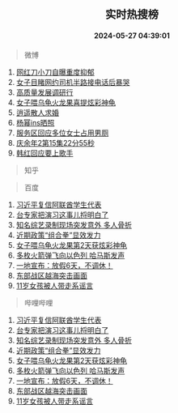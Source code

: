 <div align="center"><h2>实时热搜榜</h2><h4>2024-05-27 04:39:01</h4></div>

> 微博  

1. [网红刀小刀自曝重度抑郁](https://s.weibo.com/weibo?q=%23%E7%BD%91%E7%BA%A2%E5%88%80%E5%B0%8F%E5%88%80%E8%87%AA%E6%9B%9D%E9%87%8D%E5%BA%A6%E6%8A%91%E9%83%81%23&t=31&band_rank=1&Refer=top)<br />
2. [女子目睹网约司机半路接电话后暴哭](https://s.weibo.com/weibo?q=%23%E5%A5%B3%E5%AD%90%E7%9B%AE%E7%9D%B9%E7%BD%91%E7%BA%A6%E5%8F%B8%E6%9C%BA%E5%8D%8A%E8%B7%AF%E6%8E%A5%E7%94%B5%E8%AF%9D%E5%90%8E%E6%9A%B4%E5%93%AD%23&t=31&band_rank=2&Refer=top)<br />
3. [高质量发展调研行](https://s.weibo.com/weibo?q=%23%E9%AB%98%E8%B4%A8%E9%87%8F%E5%8F%91%E5%B1%95%E8%B0%83%E7%A0%94%E8%A1%8C%23&t=31&band_rank=3&Refer=top)<br />
4. [女子喂乌龟火龙果喜提炫彩神龟](https://s.weibo.com/weibo?q=%23%E5%A5%B3%E5%AD%90%E5%96%82%E4%B9%8C%E9%BE%9F%E7%81%AB%E9%BE%99%E6%9E%9C%E5%96%9C%E6%8F%90%E7%82%AB%E5%BD%A9%E7%A5%9E%E9%BE%9F%23&t=31&band_rank=4&Refer=top)<br />
5. [逍遥散人求婚](https://s.weibo.com/weibo?q=%E9%80%8D%E9%81%A5%E6%95%A3%E4%BA%BA%E6%B1%82%E5%A9%9A&t=31&band_rank=5&Refer=top)<br />
6. [杨幂ins晒照](https://s.weibo.com/weibo?q=%23%E6%9D%A8%E5%B9%82ins%E6%99%92%E7%85%A7%23&t=31&band_rank=6&Refer=top)<br />
7. [服务区回应多位女士占用男厕](https://s.weibo.com/weibo?q=%23%E6%9C%8D%E5%8A%A1%E5%8C%BA%E5%9B%9E%E5%BA%94%E5%A4%9A%E4%BD%8D%E5%A5%B3%E5%A3%AB%E5%8D%A0%E7%94%A8%E7%94%B7%E5%8E%95%23&t=31&band_rank=7&Refer=top)<br />
8. [庆余年2第15集22分55秒](https://s.weibo.com/weibo?q=%23%E5%BA%86%E4%BD%99%E5%B9%B42%E7%AC%AC15%E9%9B%8622%E5%88%8655%E7%A7%92%23&t=31&band_rank=8&Refer=top)<br />
9. [韩红回应要上歌手](https://s.weibo.com/weibo?q=%23%E9%9F%A9%E7%BA%A2%E5%9B%9E%E5%BA%94%E8%A6%81%E4%B8%8A%E6%AD%8C%E6%89%8B%23&t=31&band_rank=9&Refer=top)<br />

> 知乎  


> 百度  

1. [习近平复信阿联酋学生代表](https://www.baidu.com/s?wd=%E4%B9%A0%E8%BF%91%E5%B9%B3%E5%A4%8D%E4%BF%A1%E9%98%BF%E8%81%94%E9%85%8B%E5%AD%A6%E7%94%9F%E4%BB%A3%E8%A1%A8&sa=fyb_news&rsv_dl=fyb_news)<br />
2. [台专家把演习这事儿捋明白了](https://www.baidu.com/s?wd=%E5%8F%B0%E4%B8%93%E5%AE%B6%E6%8A%8A%E6%BC%94%E4%B9%A0%E8%BF%99%E4%BA%8B%E5%84%BF%E6%8D%8B%E6%98%8E%E7%99%BD%E4%BA%86&sa=fyb_news&rsv_dl=fyb_news)<br />
3. [知名综艺录制现场突发意外 多人骨折](https://www.baidu.com/s?wd=%E7%9F%A5%E5%90%8D%E7%BB%BC%E8%89%BA%E5%BD%95%E5%88%B6%E7%8E%B0%E5%9C%BA%E7%AA%81%E5%8F%91%E6%84%8F%E5%A4%96+%E5%A4%9A%E4%BA%BA%E9%AA%A8%E6%8A%98&sa=fyb_news&rsv_dl=fyb_news)<br />
4. [近期政策“组合拳”显效发力](https://www.baidu.com/s?wd=%E8%BF%91%E6%9C%9F%E6%94%BF%E7%AD%96%E2%80%9C%E7%BB%84%E5%90%88%E6%8B%B3%E2%80%9D%E6%98%BE%E6%95%88%E5%8F%91%E5%8A%9B&sa=fyb_news&rsv_dl=fyb_news)<br />
5. [女子喂乌龟火龙果第2天获炫彩神龟](https://www.baidu.com/s?wd=%E5%A5%B3%E5%AD%90%E5%96%82%E4%B9%8C%E9%BE%9F%E7%81%AB%E9%BE%99%E6%9E%9C%E7%AC%AC2%E5%A4%A9%E8%8E%B7%E7%82%AB%E5%BD%A9%E7%A5%9E%E9%BE%9F&sa=fyb_news&rsv_dl=fyb_news)<br />
6. [多枚火箭弹飞向以色列 哈马斯发声](https://www.baidu.com/s?wd=%E5%A4%9A%E6%9E%9A%E7%81%AB%E7%AE%AD%E5%BC%B9%E9%A3%9E%E5%90%91%E4%BB%A5%E8%89%B2%E5%88%97+%E5%93%88%E9%A9%AC%E6%96%AF%E5%8F%91%E5%A3%B0&sa=fyb_news&rsv_dl=fyb_news)<br />
7. [一地宣布：放假6天，不调休！](https://www.baidu.com/s?wd=%E4%B8%80%E5%9C%B0%E5%AE%A3%E5%B8%83%EF%BC%9A%E6%94%BE%E5%81%876%E5%A4%A9%EF%BC%8C%E4%B8%8D%E8%B0%83%E4%BC%91%EF%BC%81&sa=fyb_news&rsv_dl=fyb_news)<br />
8. [东部战区越海突击画面](https://www.baidu.com/s?wd=%E4%B8%9C%E9%83%A8%E6%88%98%E5%8C%BA%E8%B6%8A%E6%B5%B7%E7%AA%81%E5%87%BB%E7%94%BB%E9%9D%A2&sa=fyb_news&rsv_dl=fyb_news)<br />
9. [11岁女孩被人带走系谣言](https://www.baidu.com/s?wd=11%E5%B2%81%E5%A5%B3%E5%AD%A9%E8%A2%AB%E4%BA%BA%E5%B8%A6%E8%B5%B0%E7%B3%BB%E8%B0%A3%E8%A8%80&sa=fyb_news&rsv_dl=fyb_news)<br />

> 哔哩哔哩  

1. [习近平复信阿联酋学生代表](https://www.baidu.com/s?wd=%E4%B9%A0%E8%BF%91%E5%B9%B3%E5%A4%8D%E4%BF%A1%E9%98%BF%E8%81%94%E9%85%8B%E5%AD%A6%E7%94%9F%E4%BB%A3%E8%A1%A8&sa=fyb_news&rsv_dl=fyb_news)<br />
2. [台专家把演习这事儿捋明白了](https://www.baidu.com/s?wd=%E5%8F%B0%E4%B8%93%E5%AE%B6%E6%8A%8A%E6%BC%94%E4%B9%A0%E8%BF%99%E4%BA%8B%E5%84%BF%E6%8D%8B%E6%98%8E%E7%99%BD%E4%BA%86&sa=fyb_news&rsv_dl=fyb_news)<br />
3. [知名综艺录制现场突发意外 多人骨折](https://www.baidu.com/s?wd=%E7%9F%A5%E5%90%8D%E7%BB%BC%E8%89%BA%E5%BD%95%E5%88%B6%E7%8E%B0%E5%9C%BA%E7%AA%81%E5%8F%91%E6%84%8F%E5%A4%96+%E5%A4%9A%E4%BA%BA%E9%AA%A8%E6%8A%98&sa=fyb_news&rsv_dl=fyb_news)<br />
4. [近期政策“组合拳”显效发力](https://www.baidu.com/s?wd=%E8%BF%91%E6%9C%9F%E6%94%BF%E7%AD%96%E2%80%9C%E7%BB%84%E5%90%88%E6%8B%B3%E2%80%9D%E6%98%BE%E6%95%88%E5%8F%91%E5%8A%9B&sa=fyb_news&rsv_dl=fyb_news)<br />
5. [女子喂乌龟火龙果第2天获炫彩神龟](https://www.baidu.com/s?wd=%E5%A5%B3%E5%AD%90%E5%96%82%E4%B9%8C%E9%BE%9F%E7%81%AB%E9%BE%99%E6%9E%9C%E7%AC%AC2%E5%A4%A9%E8%8E%B7%E7%82%AB%E5%BD%A9%E7%A5%9E%E9%BE%9F&sa=fyb_news&rsv_dl=fyb_news)<br />
6. [多枚火箭弹飞向以色列 哈马斯发声](https://www.baidu.com/s?wd=%E5%A4%9A%E6%9E%9A%E7%81%AB%E7%AE%AD%E5%BC%B9%E9%A3%9E%E5%90%91%E4%BB%A5%E8%89%B2%E5%88%97+%E5%93%88%E9%A9%AC%E6%96%AF%E5%8F%91%E5%A3%B0&sa=fyb_news&rsv_dl=fyb_news)<br />
7. [一地宣布：放假6天，不调休！](https://www.baidu.com/s?wd=%E4%B8%80%E5%9C%B0%E5%AE%A3%E5%B8%83%EF%BC%9A%E6%94%BE%E5%81%876%E5%A4%A9%EF%BC%8C%E4%B8%8D%E8%B0%83%E4%BC%91%EF%BC%81&sa=fyb_news&rsv_dl=fyb_news)<br />
8. [东部战区越海突击画面](https://www.baidu.com/s?wd=%E4%B8%9C%E9%83%A8%E6%88%98%E5%8C%BA%E8%B6%8A%E6%B5%B7%E7%AA%81%E5%87%BB%E7%94%BB%E9%9D%A2&sa=fyb_news&rsv_dl=fyb_news)<br />
9. [11岁女孩被人带走系谣言](https://www.baidu.com/s?wd=11%E5%B2%81%E5%A5%B3%E5%AD%A9%E8%A2%AB%E4%BA%BA%E5%B8%A6%E8%B5%B0%E7%B3%BB%E8%B0%A3%E8%A8%80&sa=fyb_news&rsv_dl=fyb_news)<br />
